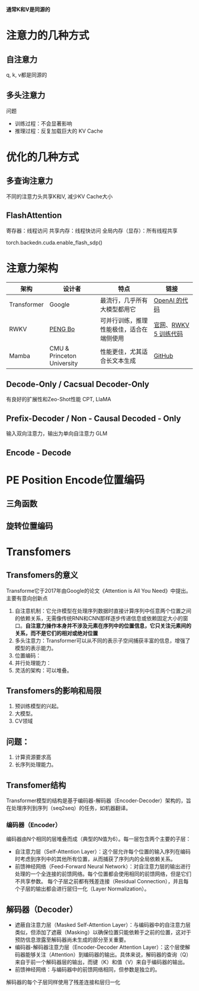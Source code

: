 


**通常K和V是同源的**

# 注意力的几种方式
## 自注意力
q, k, v都是同源的

## 多头注意力
问题
- 训练过程：不会显著影响
- 推理过程：反复加载巨大的 KV Cache



# 优化的几种方式

## 多查询注意力
不同的注意力头共享K和V, 减少KV Cache大小



## FlashAttention
寄存器：线程访问
共享内存：线程快访问
全局内存（显存）：所有线程共享

torch.backedn.cuda.enable_flash_sdp()



# 注意力架构

| 架构        | 设计者                                               | 特点                                     | 链接                                                                                                   |
| ----------- | ---------------------------------------------------- | ---------------------------------------- | ------------------------------------------------------------------------------------------------------ |
| Transformer | Google                                               | 最流行，几乎所有大模型都用它             | [OpenAI 的代码](https://github.com/openai/finetune-transformer-lm/blob/master/train.py)                |
| RWKV        | [PENG Bo](https://www.zhihu.com/people/bopengbopeng) | 可并行训练，推理性能极佳，适合在端侧使用 | [官网](https://www.rwkv.com/)、[RWKV 5 训练代码](https://github.com/BlinkDL/RWKV-LM/tree/main/RWKV-v5) |
| Mamba       | CMU & Princeton University                           | 性能更佳，尤其适合长文本生成             | [GitHub](https://github.com/state-spaces/mamba)                                                        |


## Decode-Only / Cacsual Decoder-Only
有良好的扩展性和Zeo-Shot性能
CPT, LlaMA

## Prefix-Decoder / Non - Causal Decoded - Only
输入双向注意力，输出为单向自注意力
GLM


## Encode - Decode







# PE Position Encode位置编码
## 三角函数
## 旋转位置编码



# Transfomers
## Transfomers的意义
Transforme它于2017年由Google的论文《Attention is All You Need》中提出。主要有意向创新点
1. 自注意机制：它允许模型在处理序列数据时直接计算序列中任意两个位置之间的依赖关系，无需像传统RNN和CNN那样逐步传递信息或依赖固定大小的窗口。**自注意力操作本身并不涉及元素在序列中的位置信息，它只关注元素间的关系，而不是它们的相对或绝对位置**
2. 多头注意力：Transformer可以从不同的表示子空间捕获丰富的信息，增强了模型的表示能力。
3. 位置编码：
4. 并行处理能力：
5. 灵活的架构：可以堆叠。

## Transfomers的影响和局限
1. 预训练模型的兴起。
2. 大模型。
3. CV领域

## 问题：
1. 计算资源要求高
2. 长序列处理能力。


## Transfomer结构
Transformer模型的结构是基于编码器-解码器（Encoder-Decoder）架构的，旨在处理序列到序列（seq2seq）的任务，如机器翻译。

### 编码器（Encoder）
编码器由N个相同的层堆叠而成（典型的N值为6）。每一层包含两个主要的子层：
- 自注意力层（Self-Attention Layer）：这个层允许每个位置的输入序列在编码时考虑到序列中的其他所有位置，从而捕获了序列内的全局依赖关系。
- 前馈神经网络（Feed-Forward Neural Network）：对自注意力层的输出进行处理的一个全连接的前馈网络。每个位置都会使用相同的前馈网络，但是它们不共享参数。
每个子层之前都有残差连接（Residual Connection），并且每个子层的输出都会进行层归一化（Layer Normalization）。


## 解码器（Decoder）
- 遮蔽自注意力层（Masked Self-Attention Layer）：与编码器中的自注意力层类似，但添加了遮蔽（Masking）以确保位置只能依赖于之前的位置，这对于预防信息泄露至解码器尚未生成的部分至关重要。
- 编码器-解码器注意力层（Encoder-Decoder Attention Layer）：这个层使解码器能够关注（Attention）到编码器的输出。具体来说，解码器的查询（Q）来自于前一个解码器层的输出，而键（K）和值（V）来自于编码器的输出。
- 前馈神经网络：与编码器中的前馈网络相同，但参数是独立的。

解码器的每个子层同样使用了残差连接和层归一化
